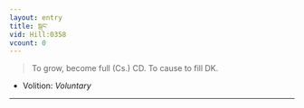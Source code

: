 ```yaml
---
layout: entry
title: སྒང་
vid: Hill:0358
vcount: 0
---
```

> To grow, become full (Cs\.) CD\. To cause to fill DK\.

* Volition: _Voluntary_

---

